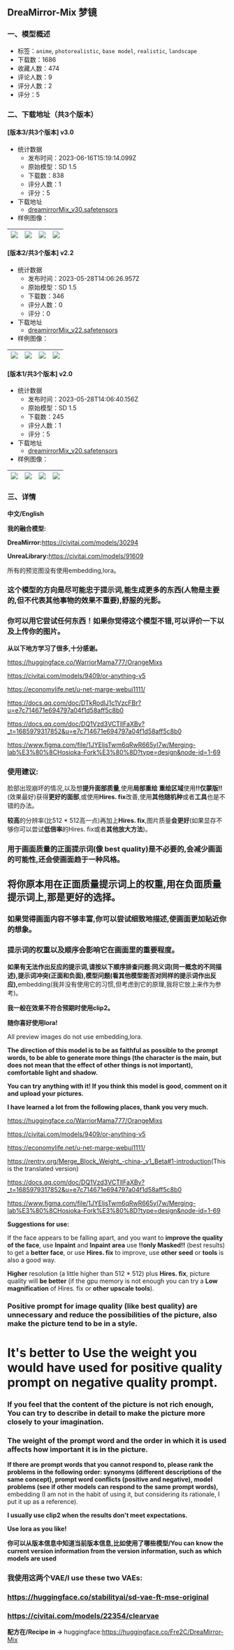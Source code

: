 ## DreaMirror-Mix 梦镜
### 一、模型概述

- 标签：`anime`, `photorealistic`, `base model`, `realistic`, `landscape`
- 下载数：1686
- 收藏人数：474
- 评论人数：9
- 评分人数：2
- 评分：5

### 二、下载地址（共3个版本）

#### [版本3/共3个版本] v3.0

- 统计数据
  - 发布时间：2023-06-16T15:19:14.099Z
  - 原始模型：SD 1.5
  - 下载数：838
  - 评分人数：1
  - 评分：5
- 下载地址
  - [dreamirrorMix_v30.safetensors](https://civitai.com/api/download/models/83725)
- 样例图像：

| <img src="https://image.civitai.com/xG1nkqKTMzGDvpLrqFT7WA/2b127ec5-9d22-4548-884f-55d9429269df/width=450/944911.jpeg" /> | <img src="https://image.civitai.com/xG1nkqKTMzGDvpLrqFT7WA/4fe65b8c-6305-4049-a47d-5be5a61616c2/width=450/944882.jpeg" /> | <img src="https://image.civitai.com/xG1nkqKTMzGDvpLrqFT7WA/45e7ecab-8b2f-40c1-b2f1-479d6e4a653c/width=450/944883.jpeg" /> | <img src="https://image.civitai.com/xG1nkqKTMzGDvpLrqFT7WA/d889a2c6-fea8-419c-9482-1035cf01b4a2/width=450/944902.jpeg" /> |
| ---- | ---- | ---- | ---- |

#### [版本2/共3个版本] v2.2

- 统计数据
  - 发布时间：2023-05-28T14:06:26.957Z
  - 原始模型：SD 1.5
  - 下载数：346
  - 评分人数：0
  - 评分：0
- 下载地址
  - [dreamirrorMix_v22.safetensors](https://civitai.com/api/download/models/57392)
- 样例图像：

| <img src="https://image.civitai.com/xG1nkqKTMzGDvpLrqFT7WA/438201c0-3915-4b15-83a9-7c7ce37dea18/width=450/702343.jpeg" /> | <img src="https://image.civitai.com/xG1nkqKTMzGDvpLrqFT7WA/2429de67-1657-41d1-9788-f945fd673fc2/width=450/690466.jpeg" /> | <img src="https://image.civitai.com/xG1nkqKTMzGDvpLrqFT7WA/1928b26a-3989-4614-a10e-2bb0e6353613/width=450/690469.jpeg" /> | <img src="https://image.civitai.com/xG1nkqKTMzGDvpLrqFT7WA/e2dc9fbb-b979-4dd6-3603-be3d937d6400/width=450/623553.jpeg" /> |
| ---- | ---- | ---- | ---- |

#### [版本1/共3个版本] v2.0

- 统计数据
  - 发布时间：2023-05-28T14:06:40.156Z
  - 原始模型：SD 1.5
  - 下载数：245
  - 评分人数：1
  - 评分：5
- 下载地址
  - [dreamirrorMix_v20.safetensors](https://civitai.com/api/download/models/54919)
- 样例图像：

| <img src="https://image.civitai.com/xG1nkqKTMzGDvpLrqFT7WA/05ffc45d-b450-4ea9-4930-8ce8295a6800/width=450/595492.jpeg" /> | <img src="https://image.civitai.com/xG1nkqKTMzGDvpLrqFT7WA/64a642d4-11f9-40d0-a6c2-3e79c6a1ed00/width=450/595493.jpeg" /> | <img src="https://image.civitai.com/xG1nkqKTMzGDvpLrqFT7WA/ac325cec-050b-44e6-fa4f-84e278b0ca00/width=450/595490.jpeg" /> | <img src="https://image.civitai.com/xG1nkqKTMzGDvpLrqFT7WA/4804298d-20a5-4f63-85e6-e03e26cba300/width=450/595487.jpeg" /> |
| ---- | ---- | ---- | ---- |


### 三、详情
<p><strong>中文/English</strong></p><p></p><p><strong>我的融合模型:</strong></p><p><strong>DreaMirror:</strong><a target="_blank" rel="ugc" href="https://civitai.com/models/30294">https://civitai.com/models/30294</a></p><p><strong>UnreaLibrary:</strong><a target="_blank" rel="ugc" href="https://civitai.com/models/91609">https://civitai.com/models/91609</a></p><p></p><p>所有的预览图没有使用embedding,lora。</p><p></p><h3 id="heading-77"><strong>这个模型的方向是尽可能忠于提示词,能生成更多的东西(人物是主要的,但不代表其他事物的效果不重要),舒服的光影。</strong></h3><p></p><h3 id="heading-78"><strong>你可以用它尝试任何东西！如果你觉得这个模型不错,可以评价一下以及上传你的图片。</strong></h3><p></p><p><strong>从以下地方学习了很多,十分感谢。</strong></p><p><a target="_blank" rel="ugc" href="https://huggingface.co/WarriorMama777/OrangeMixs">https://huggingface.co/WarriorMama777/OrangeMixs</a></p><p><a target="_blank" rel="ugc" href="https://civitai.com/models/9409/or-anything-v5">https://civitai.com/models/9409/or-anything-v5</a></p><p><a target="_blank" rel="ugc" href="https://economylife.net/u-net-marge-webui1111/">https://economylife.net/u-net-marge-webui1111/</a></p><p><a target="_blank" rel="ugc" href="https://docs.qq.com/doc/DTkRodlJ1c1VzcFBr?u=e7c714671e694797a04f1d58aff5c8b0">https://docs.qq.com/doc/DTkRodlJ1c1VzcFBr?u=e7c714671e694797a04f1d58aff5c8b0</a></p><p><a target="_blank" rel="ugc" href="https://docs.qq.com/doc/DQ1Vzd3VCTllFaXBv?_t=1685979317852&amp;u=e7c714671e694797a04f1d58aff5c8b0">https://docs.qq.com/doc/DQ1Vzd3VCTllFaXBv?_t=1685979317852&amp;u=e7c714671e694797a04f1d58aff5c8b0</a></p><p><a target="_blank" rel="ugc" href="https://www.figma.com/file/1JYEljsTwm6qRwR665yI7w/Merging-lab%E3%80%8CHosioka-Fork%E3%80%8D?type=design&amp;node-id=1-69">https://www.figma.com/file/1JYEljsTwm6qRwR665yI7w/Merging-lab%E3%80%8CHosioka-Fork%E3%80%8D?type=design&amp;node-id=1-69</a></p><p></p><h3 id="heading-62"><strong>使用建议:</strong></h3><p>脸部出现崩坏的情况,以及想<strong>提升面部质量</strong>,使用<strong>局部重绘 重绘区域</strong>使用<strong>!!仅蒙版!!</strong>(效果最好)获得<strong>更好的面部</strong>,或使用<strong>Hires. fix</strong>改善,使用<strong>其他随机种</strong>或者<strong>工具</strong>也是不错的办法。</p><p></p><p><strong>较高</strong>的分辨率(比512 * 512高一点)再加上<strong>Hires. fix</strong>,图片质量<strong>会更好</strong>(如果显存不够你可以尝试<strong>低倍率</strong>的Hires. fix或者<strong>其他放大方法</strong>)。</p><p></p><h3 id="heading-35">用于画面质量的正面提示词(像 best quality)是不必要的,会减少画面的可能性,还会使画面趋于一种风格。</h3><p></p><h2 id="heading-36">将你原本用在正面质量提示词上的权重,用在负面质量提示词上,那是更好的选择。</h2><p></p><h3 id="heading-63">如果觉得画面内容<strong>不够丰富</strong>,你可以尝试<strong>细致地描述</strong>,使画面更加<strong>贴近你的想象</strong>。</h3><p></p><h3 id="heading-600">提示词的权重以及顺序会影响它在画面里的重要程度。</h3><p></p><p><strong>如果有无法作出反应的提示词,请按以下顺序排查问题:同义词(同一概念的不同描述),提示词冲突(正面和负面),模型问题(看其他模型能否对同样的提示词作出反应),</strong>embedding(我并没有使用它的习惯,但考虑到它的原理,我将它放上来作为参考)。</p><p></p><p><strong>我一般在效果不符合预期时使用clip2。</strong></p><p></p><p><strong>随你喜好使用lora!</strong></p><p></p><p>All preview images do not use embedding,lora.</p><p></p><p><strong>The direction of this model is to be as faithful as possible to the prompt words, to be able to generate more things (the character is the main, but does not mean that the effect of other things is not important), comfortable light and shadow.</strong></p><p></p><p><strong>You can try anything with it! If you think this model is good, comment on it and upload your pictures.</strong></p><p></p><p><strong>I have learned a lot from the following places, thank you very much.</strong></p><p><a target="_blank" rel="ugc" href="https://huggingface.co/WarriorMama777/OrangeMixs">https://huggingface.co/WarriorMama777/OrangeMixs</a></p><p><a target="_blank" rel="ugc" href="https://civitai.com/models/9409/or-anything-v5">https://civitai.com/models/9409/or-anything-v5</a></p><p><a target="_blank" rel="ugc" href="https://economylife.net/u-net-marge-webui1111/">https://economylife.net/u-net-marge-webui1111/</a></p><p><a target="_blank" rel="ugc" href="https://rentry.org/Merge_Block_Weight_-china-_v1_Beta#1-introduction">https://rentry.org/Merge_Block_Weight_-china-_v1_Beta#1-introduction</a>(This is the translated version)</p><p><a target="_blank" rel="ugc" href="https://docs.qq.com/doc/DQ1Vzd3VCTllFaXBv?_t=1685979317852&amp;u=e7c714671e694797a04f1d58aff5c8b0">https://docs.qq.com/doc/DQ1Vzd3VCTllFaXBv?_t=1685979317852&amp;u=e7c714671e694797a04f1d58aff5c8b0</a></p><p><a target="_blank" rel="ugc" href="https://www.figma.com/file/1JYEljsTwm6qRwR665yI7w/Merging-lab%E3%80%8CHosioka-Fork%E3%80%8D?type=design&amp;node-id=1-69">https://www.figma.com/file/1JYEljsTwm6qRwR665yI7w/Merging-lab%E3%80%8CHosioka-Fork%E3%80%8D?type=design&amp;node-id=1-69</a></p><p></p><p><strong>Suggestions for use:</strong></p><p>If the face appears to be falling apart, and you want to <strong>improve the quality of the face</strong>, use <strong>Inpaint</strong> and <strong>Inpaint area</strong> use <strong>!!only Masked!!</strong> (best results) to get a <strong>better face</strong>, or use <strong>Hires. fix</strong> to improve, use <strong>other seed</strong> or <strong>tools</strong> is also a good way.</p><p></p><p><strong>Higher</strong> resolution (a little higher than 512 * 512) plus <strong>Hires. fix</strong>, picture quality will <strong>be better</strong> (if the gpu memory is not enough you can try a <strong>Low magnification</strong> of Hires. fix or <strong>other upscale tools</strong>).</p><p></p><h3 id="positive-prompt-for-image-quality-like-best-quality-are-unnecessary-and-reduce-the-possibilities-of-the-picture-also-make-the-picture-tend-to-be-in-a-style"><strong>Positive prompt for image quality (like best quality) are unnecessary and reduce the possibilities of the picture, also make the picture tend to be in a style.</strong></h3><p></p><h1 id="its-better-to-use-the-weight-you-would-have-used-for-positive-quality-prompt-on-negative-quality-prompt">It's better to Use the weight you would have used for positive quality prompt on negative quality prompt.</h1><p></p><h3 id="heading-64">If you feel that the content of the picture is <strong>not rich enough</strong>, You can try to <strong>describe in detail</strong> to make the picture more <strong>closely to your imagination</strong>.</h3><p></p><h3 id="heading-598">The weight of the prompt word and the order in which it is used affects how important it is in the picture.</h3><p></p><p><strong>If there are prompt words that you cannot respond to, please rank the problems in the following order: synonyms (different descriptions of the same concept), prompt word conflicts (positive and negative), model problems (see if other models can respond to the same prompt words), </strong>embedding (I am not in the habit of using it, but considering its rationale, I put it up as a reference).</p><p></p><p><strong>I usually use clip2 when the results don't meet expectations.</strong></p><p></p><p><strong>Use lora as you like!</strong></p><p></p><p><strong>你可以从版本信息中知道当前版本信息,比如使用了哪些模型/You can know the current version information from the version information, such as which models are used</strong></p><p></p><h3 id="vaei-use-these-two-vaes">我使用这两个VAE/I use these two VAEs:</h3><h3 id="httpshuggingfacecostabilityaisd-vae-ft-mse-original"><a target="_blank" rel="ugc" href="https://huggingface.co/stabilityai/sd-vae-ft-mse-original">https://huggingface.co/stabilityai/sd-vae-ft-mse-original</a></h3><h3 id="httpscivitaicommodels22354clearvae"><a target="_blank" rel="ugc" href="https://civitai.com/models/22354/clearvae">https://civitai.com/models/22354/clearvae</a></h3><p></p><p><strong>配方在/Recipe in → </strong>huggingface:<a target="_blank" rel="ugc" href="https://huggingface.co/Fre2C/DreaMirror-Mix">https://huggingface.co/Fre2C/DreaMirror-Mix</a></p>